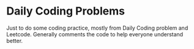 # Daily Coding Problems

Just to do some coding practice, mostly from Daily Coding problem and Leetcode. Generally comments the code to help everyone understand better.
